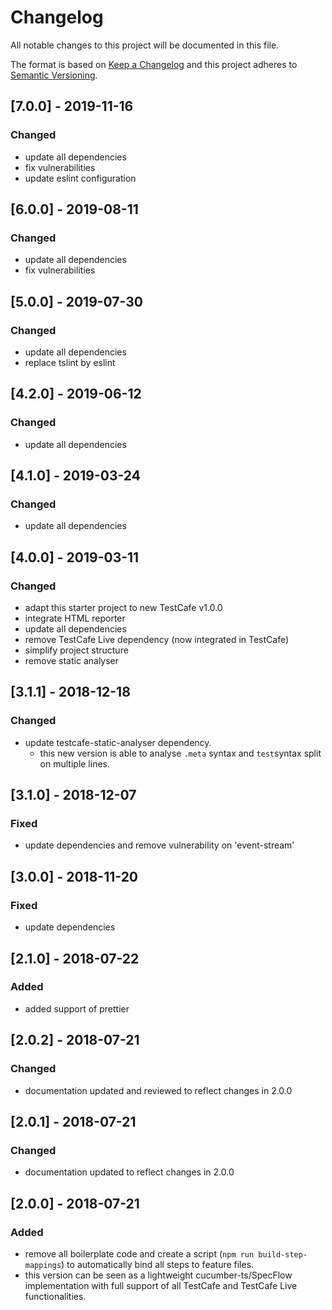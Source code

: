 # Changelog

All notable changes to this project will be documented in this file.

The format is based on [Keep a Changelog](http://keepachangelog.com/en/1.0.0/)
and this project adheres to [Semantic Versioning](http://semver.org/spec/v2.0.0.html).

## [7.0.0] - 2019-11-16

### Changed

- update all dependencies
- fix vulnerabilities
- update eslint configuration

## [6.0.0] - 2019-08-11

### Changed

- update all dependencies
- fix vulnerabilities

## [5.0.0] - 2019-07-30

### Changed

- update all dependencies
- replace tslint by eslint

## [4.2.0] - 2019-06-12

### Changed

- update all dependencies

## [4.1.0] - 2019-03-24

### Changed

- update all dependencies

## [4.0.0] - 2019-03-11

### Changed

- adapt this starter project to new TestCafe v1.0.0
- integrate HTML reporter
- update all dependencies
- remove TestCafe Live dependency (now integrated in TestCafe)
- simplify project structure
- remove static analyser

## [3.1.1] - 2018-12-18

### Changed

- update testcafe-static-analyser dependency.
  - this new version is able to analyse `.meta` syntax and `test`syntax split on multiple lines.

## [3.1.0] - 2018-12-07

### Fixed

- update dependencies and remove vulnerability on 'event-stream'

## [3.0.0] - 2018-11-20

### Fixed

- update dependencies

## [2.1.0] - 2018-07-22

### Added

- added support of prettier

## [2.0.2] - 2018-07-21

### Changed

- documentation updated and reviewed to reflect changes in 2.0.0

## [2.0.1] - 2018-07-21

### Changed

- documentation updated to reflect changes in 2.0.0

## [2.0.0] - 2018-07-21

### Added

- remove all boilerplate code and create a script (`npm run build-step-mappings`) to automatically bind all steps to feature files.
- this version can be seen as a lightweight cucumber-ts/SpecFlow implementation with full support of all TestCafe and TestCafe Live functionalities.
